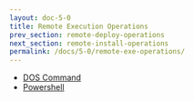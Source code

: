 ```yaml
---
layout: doc-5-0
title: Remote Execution Operations
prev_section: remote-deploy-operations
next_section: remote-install-operations
permalink: /docs/5-0/remote-exe-operations/
---
```


- [DOS Command](/docs/5-0/operations/remote/execution/dos-command)  
- [Powershell](/docs/5-0/operations/remote/executiont/powershell)  